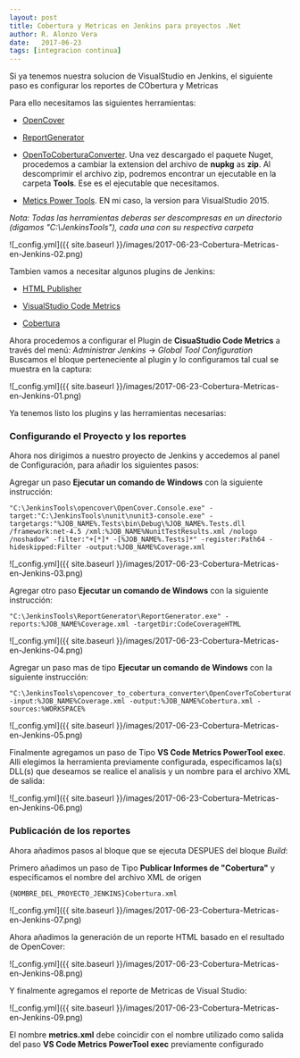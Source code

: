 ```yaml
---
layout: post
title: Cobertura y Metricas en Jenkins para proyectos .Net
author: R. Alonzo Vera
date:   2017-06-23
tags: [integracion continua]
---
```


Si ya tenemos nuestra solucion de VisualStudio en Jenkins, el siguiente paso es configurar los reportes de CObertura y Metricas

Para ello necesitamos las siguientes herramientas:
 
 * [OpenCover](https://github.com/opencover/opencover/releases)

 * [ReportGenerator](https://github.com/danielpalme/ReportGenerator/releases)

 * [OpenToCoberturaConverter](https://www.nuget.org/packages/OpenCoverToCoberturaConverter). Una vez descargado el paquete Nuget, procedemos a cambiar la extension del archivo de **nupkg** as **zip**. Al descomprimir el archivo zip, podremos encontrar un ejecutable en la carpeta **Tools**. Ese es el ejecutable que necesitamos.

 * [Metics Power Tools](https://www.microsoft.com/en-us/download/details.aspx?id=48213). EN mi caso, la version para VisualStudio 2015.

 *Nota: Todas las herramientas deberas ser descompresas en un directorio (digamos "C:\JenkinsTools\"), cada una con su respectiva carpeta*

![_config.yml]({{ site.baseurl }}/images/2017-06-23-Cobertura-Metricas-en-Jenkins-02.png)

 Tambien vamos a necesitar algunos plugins de Jenkins:

  * [HTML Publisher](https://wiki.jenkins-ci.org/display/JENKINS/HTML+Publisher+Plugin)

  * [VisualStudio Code Metrics](https://wiki.jenkins-ci.org/display/JENKINS/Visual+Studio+Code+Metrics+Plugin)

  * [Cobertura](https://wiki.jenkins-ci.org/display/JENKINS/Cobertura+Plugin)

Ahora procedemos a configurar el Plugin de **CisuaStudio Code Metrics** a través del menú:
*Administrar Jenkins* -> *Global Tool Configuration*
Buscamos el bloque perteneciente al plugin y lo configuramos tal cual se muestra en la captura:

![_config.yml]({{ site.baseurl }}/images/2017-06-23-Cobertura-Metricas-en-Jenkins-01.png)

Ya tenemos listo los plugins y las herramientas necesarias:


### Configurando el Proyecto y los reportes

Ahora nos dirigimos a nuestro proyecto de Jenkins y accedemos al panel de Configuración, para añadir los siguientes pasos:

Agregar un paso **Ejecutar un comando de Windows** con la siguiente instrucción:

~~~
"C:\JenkinsTools\opencover\OpenCover.Console.exe" -target:"C:\JenkinsTools\nunit\nunit3-console.exe" -targetargs:"%JOB_NAME%.Tests\bin\Debug\%JOB_NAME%.Tests.dll /framework:net-4.5 /xml:%JOB_NAME%NunitTestResults.xml /nologo /noshadow" -filter:"+[*]* -[%JOB_NAME%.Tests]*" -register:Path64 -hideskipped:Filter -output:%JOB_NAME%Coverage.xml
~~~

![_config.yml]({{ site.baseurl }}/images/2017-06-23-Cobertura-Metricas-en-Jenkins-03.png)


Agregar otro paso **Ejecutar un comando de Windows** con la siguiente instrucción:

~~~
"C:\JenkinsTools\ReportGenerator\ReportGenerator.exe" -reports:%JOB_NAME%Coverage.xml -targetDir:CodeCoverageHTML
~~~

![_config.yml]({{ site.baseurl }}/images/2017-06-23-Cobertura-Metricas-en-Jenkins-04.png)


Agregar un paso mas de tipo **Ejecutar un comando de Windows** con la siguiente instrucción:

~~~
"C:\JenkinsTools\opencover_to_cobertura_converter\OpenCoverToCoberturaConverter.exe" -input:%JOB_NAME%Coverage.xml -output:%JOB_NAME%Cobertura.xml -sources:%WORKSPACE%
~~~

![_config.yml]({{ site.baseurl }}/images/2017-06-23-Cobertura-Metricas-en-Jenkins-05.png)


Finalmente agregamos un paso de Tipo **VS Code Metrics PowerTool exec**. Alli elegimos la herramienta previamente configurada, especificamos la(s) DLL(s) que deseamos se realice el analisis y un nombre para el archivo XML de salida:

![_config.yml]({{ site.baseurl }}/images/2017-06-23-Cobertura-Metricas-en-Jenkins-06.png)


### Publicación de los reportes

Ahora añadimos pasos al bloque que se ejecuta DESPUES del bloque *Build*:

Primero añadimos un paso de Tipo **Publicar Informes de "Cobertura"** y especificamos el nombre del archivo XML de origen

~~~
{NOMBRE_DEL_PROYECTO_JENKINS}Cobertura.xml
~~~

![_config.yml]({{ site.baseurl }}/images/2017-06-23-Cobertura-Metricas-en-Jenkins-07.png)


Ahora añadimos la generación de un reporte HTML basado en el resultado de OpenCover:

![_config.yml]({{ site.baseurl }}/images/2017-06-23-Cobertura-Metricas-en-Jenkins-08.png)


Y finalmente agregamos el reporte de Metricas de Visual Studio:

![_config.yml]({{ site.baseurl }}/images/2017-06-23-Cobertura-Metricas-en-Jenkins-09.png)

El nombre **metrics.xml** debe coincidir con el nombre utilizado como salida del paso **VS Code Metrics PowerTool exec** previamente configurado